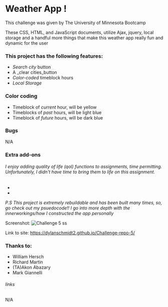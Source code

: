 # Weather App !

This challenge was given by The University of Minnesota Bootcamp 

These CSS, HTML, and JavaScript documents, utilize Ajax, jquery, local storage and a handful more things that make this weather app really fun and dynamic for the user

### This project has the following features: 
* _Search city_ button
* A _clear cities_button
* _Color-coded_ timeblock hours
* _Local Storage_

### Color coding
* Timeblock of _current_ hour, will be yellow
* Timeblocks of _past_ hours, will be light blue
* Timeblock of _future_ hours, will be dark blue
    
### Bugs

N/A

### Extra add-ons

###### I enjoy adding quality of life (qol) functions to assignments, time permitting. Unfortunately, I didn't have time to bring them to life on this assignment.

* 

* 

*P.S This project is extremely rebuildable and has been built many times, so, go check out my psuedocode!! I go into more depth with the innerworkings/how I constructed the app personally*
 
Screenshot:
![Challenge 5 ss](https://user-images.githubusercontent.com/109780961/193472101-4300c8be-292c-43bc-9955-3efbc70b35f5.PNG)

Link to site: https://dylanschmidt2.github.io/Challenge-repo-5/

### Thanks to:
* William Hersch
* Richard Martin
* (TA)Akon Abazary
* Mark Giannelli
###### links

N/A

